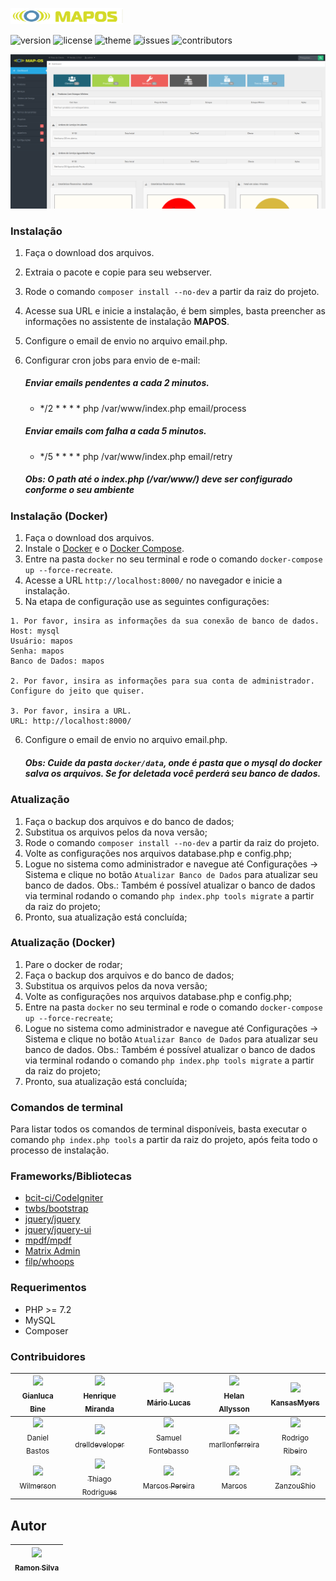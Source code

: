 
![MapOS](https://raw.githubusercontent.com/RamonSilva20/mapos/master/assets/img/logo.png)

![version](https://img.shields.io/badge/version-4.3-blue.svg?longCache=true&style=flat-square)
![license](https://img.shields.io/badge/license-MIT-green.svg?longCache=true&style=flat-square)
![theme](https://img.shields.io/badge/theme-Matrix--Admin-lightgrey.svg?longCache=true&style=flat-square)
![issues](https://img.shields.io/github/issues/RamonSilva20/mapos.svg?longCache=true&style=flat-square)
![contributors](https://img.shields.io/github/contributors/RamonSilva20/mapos.svg?longCache=true&style=flat-square)

![Map-OS](https://raw.githubusercontent.com/RamonSilva20/mapos/master/docs/dashboard.png)

### Instalação

1. Faça o download dos arquivos.
2. Extraia o pacote e copie para seu webserver.
3. Rode o comando `composer install --no-dev` a partir da raiz do projeto.
4. Acesse sua URL e inicie a instalação, é bem simples, basta preencher as informações no assistente de instalação **MAPOS**.
5. Configure o email de envio no arquivo email.php.
6. Configurar cron jobs para envio de e-mail:
    ##### Enviar emails pendentes a cada 2 minutos.
    - */2 * * * * php /var/www/index.php email/process
    ##### Enviar emails com falha a cada 5 minutos.
    - */5 * * * * php /var/www/index.php email/retry

    ##### Obs: O path até o index.php (/var/www/) deve ser configurado conforme o seu ambiente


### Instalação (Docker)

1. Faça o download dos arquivos.
2. Instale o [Docker](https://docs.docker.com/install/) e o [Docker Compose](https://docs.docker.com/compose/install/).
3. Entre na pasta `docker` no seu terminal e rode o comando `docker-compose up --force-recreate`.
4. Acesse a URL `http://localhost:8000/` no navegador e inicie a instalação.
5. Na etapa de configuração use as seguintes configurações:
```
1. Por favor, insira as informações da sua conexão de banco de dados.
Host: mysql
Usuário: mapos
Senha: mapos
Banco de Dados: mapos

2. Por favor, insira as informações para sua conta de administrador.
Configure do jeito que quiser.

3. Por favor, insira a URL.
URL: http://localhost:8000/
```
6. Configure o email de envio no arquivo email.php.

    ##### Obs: Cuide da pasta `docker/data`, onde é pasta que o mysql do docker salva os arquivos. Se for deletada você perderá seu banco de dados.

### Atualização

1. Faça o backup dos arquivos e do banco de dados;
2. Substitua os arquivos pelos da nova versão;
3. Rode o comando `composer install --no-dev` a partir da raiz do projeto.
4. Volte as configurações nos arquivos database.php e config.php;
5. Logue no sistema como administrador e navegue até Configurações -> Sistema e clique no botão `Atualizar Banco de Dados` para atualizar seu banco de dados. Obs.: Também é possível atualizar o banco de dados via terminal rodando o comando `php index.php tools migrate` a partir da raiz do projeto;
6. Pronto, sua atualização está concluída;

### Atualização (Docker)

1. Pare o docker de rodar;
2. Faça o backup dos arquivos e do banco de dados;
3. Substitua os arquivos pelos da nova versão;
4. Volte as configurações nos arquivos database.php e config.php;
5. Entre na pasta `docker` no seu terminal e rode o comando `docker-compose up --force-recreate`;
6. Logue no sistema como administrador e navegue até Configurações -> Sistema e clique no botão `Atualizar Banco de Dados` para atualizar seu banco de dados. Obs.: Também é possível atualizar o banco de dados via terminal rodando o comando `php index.php tools migrate` a partir da raiz do projeto;
7. Pronto, sua atualização está concluída;

### Comandos de terminal

Para listar todos os comandos de terminal disponíveis, basta executar o comando `php index.php tools` a partir da raiz do projeto, após feita todo o processo de instalação.

### Frameworks/Bibliotecas
* [bcit-ci/CodeIgniter](https://github.com/bcit-ci/CodeIgniter)
* [twbs/bootstrap](https://github.com/twbs/bootstrap)
* [jquery/jquery](https://github.com/jquery/jquery)
* [jquery/jquery-ui](https://github.com/jquery/jquery-ui)
* [mpdf/mpdf](https://github.com/mpdf/mpdf)
* [Matrix Admin](http://wrappixel.com/demos/free-admin-templates/matrix-admin/index.html)
* [filp/whoops](https://github.com/filp/whoops)

### Requerimentos
* PHP >= 7.2
* MySQL
* Composer

### Contribuidores
| [<img src="https://avatars.githubusercontent.com/Pr3d4dor?s=115"><br><sub>Gianluca Bine</sub>](https://github.com/Pr3d4dor) | [<img src="https://avatars.githubusercontent.com/Henrique-Miranda?s=115"><br><sub>Henrique Miranda</sub>](https://github.com/Henrique-Miranda) | [<img src="https://avatars.githubusercontent.com/mariolucasdev?s=115"><br><sub>Mário Lucas</sub>](https://github.com/mariolucasdev) | [<img src="https://avatars.githubusercontent.com/HelanAllysson?s=115"><br><sub>Helan Allysson</sub>](https://github.com/HelanAllysson) | [<img src="https://avatars.githubusercontent.com/KansasMyers?s=115"><br><sub>KansasMyers</sub>](https://github.com/KansasMyers)
|:-:|:-:|:-:|:-:|:-:|
| [<img src="https://avatars.githubusercontent.com/daniellbastos?s=115"><br><sub>Daniel Bastos</sub>](https://github.com/daniellbastos) | [<img src="https://avatars.githubusercontent.com/github?s=115"><br><sub>drelldeveloper</sub>](https://github.com/drelldeveloper) | [<img src="https://avatars.githubusercontent.com/fontebasso?s=115"><br><sub>Samuel Fontebasso</sub>](https://github.com/fontebasso) | [<img src="https://avatars.githubusercontent.com/marllonferreira?s=115"><br><sub>marllonferreira</sub>](https://github.com/marllonferreira) | [<img src="https://avatars.githubusercontent.com/rodrigo3d?s=115"><br><sub>Rodrigo Ribeiro</sub>](https://github.com/rodrigo3d)
| [<img src="https://avatars.githubusercontent.com/willph?s=115"><br><sub>Wilmerson</sub>](https://github.com/willph) | [<img src="https://avatars.githubusercontent.com/bulfaitelo?s=115"><br><sub>Thiago Rodrigues</sub>](https://github.com/bulfaitelo) | [<img src="https://avatars.githubusercontent.com/mvnp?s=115"><br><sub>Marcos Pereira</sub>](https://github.com/mvnp)| [<img src="https://avatars.githubusercontent.com/marcotuliomtb?s=115"><br><sub>Marcos</sub>](https://github.com/marcotuliomtb)| [<img src="https://avatars.githubusercontent.com/zanzoushio?s=115"><br><sub>ZanzouShio</sub>](https://github.com/ZanzouShio)


## Autor
| [<img src="https://avatars.githubusercontent.com/RamonSilva20?s=115"><br><sub>Ramon Silva</sub>](https://github.com/RamonSilva20) |
| :---: |
